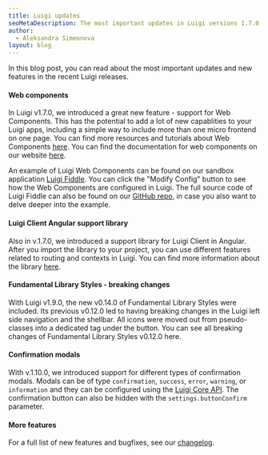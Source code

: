 ```yaml
---
title: Luigi updates
seoMetaDescription: The most important updates in Luigi versions 1.7.0 - 1.10.0
author:
  - Aleksandra Simeonova
layout: blog
---
```


In this blog post, you can read about the most important updates and new features in the recent Luigi releases.
<!-- Excerpt -->

#### Web components

In Luigi v1.7.0, we introduced a great new feature - support for Web Components. This has the potential to add a lot of new capablities to your Luigi apps, including a simple way to include more than one micro frontend on one page. You can find more resources and tutorials about Web Components [here](https://developer.mozilla.org/en-US/docs/Web/Web_Components). You can find the documentation for web components on our website [here](https://docs.luigi-project.io/docs/web-component).

An example of Luigi Web Components can be found on our sandbox application [Luigi Fiddle](https://fiddle.luigi-project.io/). You can click the "Modify Config" button to see how the Web Components are configured in Luigi. The full source code of Luigi Fiddle can also be found on our [GitHub repo](https://github.com/luigi-project/luigi/tree/main/website/fiddle), in case you also want to delve deeper into the example.

#### Luigi Client Angular support library

Also in v.1.7.0, we introduced a support library for Luigi Client in Angular. After you import the library to your project, you can use different features related to routing and contexts in Luigi. You can find more information about the library [here](https://github.com/luigi-project/luigi/tree/main/client-frameworks-support/client-support-angular).

#### Fundamental Library Styles - breaking changes

With Luigi v1.9.0, the new v0.14.0 of Fundamental Library Styles were included. Its previous v0.12.0 led to having breaking changes in the Luigi left side navigation and the shellbar. All icons were moved out from pseudo-classes into a dedicated tag <i class="sap-icon sap-icon--{modifier}"></i> under the button. You can see all breaking changes of Fundamental Library Styles v0.12.0 here.

#### Confirmation modals

With v.1.10.0, we introduced support for different types of confirmation modals. Modals can be of type `confirmation`, `success`, `error`, `warning`, or `information` and they can be configured using the [Luigi Core API](https://docs.luigi-project.io/docs/luigi-core-api/?section=showconfirmationmodal). The confirmation button can also be hidden with the `settings.buttonConfirm` parameter.

#### More features

For a full list of new features and bugfixes, see our [changelog](https://github.com/luigi-project/luigi/blob/main/CHANGELOG.md).
